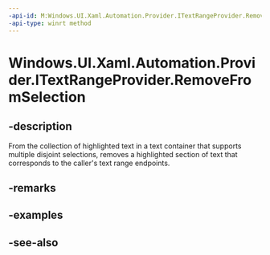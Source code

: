 ```yaml
---
-api-id: M:Windows.UI.Xaml.Automation.Provider.ITextRangeProvider.RemoveFromSelection
-api-type: winrt method
---
```


<!-- Method syntax
public void RemoveFromSelection()
-->

# Windows.UI.Xaml.Automation.Provider.ITextRangeProvider.RemoveFromSelection

## -description
From the collection of highlighted text in a text container that supports multiple disjoint selections, removes a highlighted section of text that corresponds to the caller's text range endpoints.



## -remarks

## -examples

## -see-also
